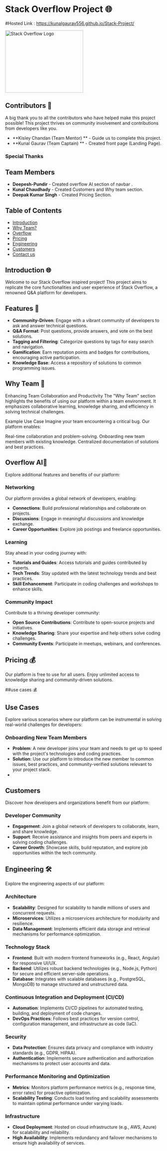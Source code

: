 # Stack Overflow Project 🌐

#Hosted Link : https://kunalgaurav556.github.io/Stack-Project/

<img src="https://upload.wikimedia.org/wikipedia/commons/e/ef/Stack_Overflow_icon.svg" alt="Stack Overflow Logo" width="250" height="200">

## Contributors 👥

A big thank you to all the contributors who have helped make this project possible! This project thrives on community involvement and contributions from developers like you.

- **Kisley Chandan (Team Mentor) ** - Guide us to complete this project.
- **Kunal Gaurav (Team Captain) ** - Created front page (Landing Page).

### Special Thanks
## Team Members
- **Deepesh-Pundir** - Created overflow AI section of navbar .
- **Kunal Chaudhady** - Created Customers and Why team section.
- **Deepak Kumar Singh** - Created Pricing Section.

## Table of Contents
- [Introduction](https://github.com/KunalGaurav556/Stack-Project/blob/main/index.html)
- [Why Team?](https://github.com/KunalGaurav556/Stack-Project/blob/main/Kunal%20Chaudhary/Customer_Success.html)
- [Overflow](https://github.com/KunalGaurav556/Stack-Project/blob/main/src/overflow-ai.html)
- [Pricing](https://github.com/KunalGaurav556/Stack-Project/blob/main/pricing.html)
- [Engineering](https://github.com/KunalGaurav556/Stack-Project/blob/main/src/Engineering.html)
- [Customers](https://github.com/KunalGaurav556/Stack-Project/blob/main/Kunal%20Chaudhary/Customer.html)
- [Contact us](#contact)

## Introduction 🌐

Welcome to our Stack Overflow inspired project! This project aims to replicate the core functionalities and user experience of Stack Overflow, a renowned Q&A platform for developers.

## Features 🚀

- **Community-Driven**: Engage with a vibrant community of developers to ask and answer technical questions.
- **Q&A Format**: Post questions, provide answers, and vote on the best solutions.
- **Tagging and Filtering**: Categorize questions by tags for easy search and navigation.
- **Gamification**: Earn reputation points and badges for contributions, encouraging active participation.
- **Knowledge Base**: Access a repository of solutions to common programming issues.

## Why Team 🤝
Enhancing Team Collaboration and Productivity
The "Why Team" section highlights the benefits of using our platform within a team environment. It emphasizes collaborative learning, knowledge sharing, and efficiency in solving technical challenges.



Example Use Case
Imagine your team encountering a critical bug. Our platform enables:

Real-time collaboration and problem-solving.
Onboarding new team members with existing knowledge.
Centralized documentation of solutions and best practices.

## Overflow AI🌊

Explore additional features and benefits of our platform:

### Networking

Our platform provides a global network of developers, enabling:

- **Connections**: Build professional relationships and collaborate on projects.
- **Discussions**: Engage in meaningful discussions and knowledge exchange.
- **Career Opportunities**: Explore job postings and freelance opportunities.

### Learning

Stay ahead in your coding journey with:

- **Tutorials and Guides**: Access tutorials and guides contributed by experts.
- **Tech Trends**: Stay updated with the latest technology trends and best practices.
- **Skill Enhancement**: Participate in coding challenges and workshops to enhance skills.

### Community Impact

Contribute to a thriving developer community:

- **Open Source Contributions**: Contribute to open-source projects and initiatives.
- **Knowledge Sharing**: Share your expertise and help others solve coding challenges.
- **Community Events**: Participate in meetups, webinars, and conferences.

## Pricing 💰

Our platform is free to use for all users. Enjoy unlimited access to knowledge sharing and community-driven solutions.


##use cases 💰
## Use Cases

Explore various scenarios where our platform can be instrumental in solving real-world challenges for developers:

### Onboarding New Team Members



- **Problem**: A new developer joins your team and needs to get up to speed with the project's technologies and coding practices.
- **Solution**: Use our platform to introduce the new member to common issues, best practices, and community-verified solutions relevant to your project stack.
- 

## Customers

Discover how developers and organizations benefit from our platform:

### Developer Community

- **Engagement**: Join a global network of developers to collaborate, learn, and share knowledge.
- **Support**: Receive assistance and insights from peers and experts in solving coding challenges.
- **Career Growth**: Showcase skills, build reputation, and explore job opportunities within the tech community.


## Engineering 🛠️

Explore the engineering aspects of our platform:

### Architecture

- **Scalability**: Designed for scalability to handle millions of users and concurrent requests.
- **Microservices**: Utilizes a microservices architecture for modularity and resilience.
- **Data Management**: Implements efficient data storage and retrieval mechanisms for performance optimization.

### Technology Stack

- **Frontend**: Built with modern frontend frameworks (e.g., React, Angular) for responsive UI/UX.
- **Backend**: Utilizes robust backend technologies (e.g., Node.js, Python) for secure and efficient server-side operations.
- **Database**: Integrates with scalable databases (e.g., PostgreSQL, MongoDB) to manage structured and unstructured data.

### Continuous Integration and Deployment (CI/CD)

- **Automation**: Implements CI/CD pipelines for automated testing, building, and deployment of code changes.
- **DevOps Practices**: Follows best practices for version control, configuration management, and infrastructure as code (IaC).

### Security


- **Data Protection**: Ensures data privacy and compliance with industry standards (e.g., GDPR, HIPAA).
- **Authentication**: Implements secure authentication and authorization mechanisms to protect user accounts and data.

### Performance Monitoring and Optimization


- **Metrics**: Monitors platform performance metrics (e.g., response time, error rates) for proactive optimization.
- **Scalability Testing**: Conducts load testing and scalability assessments to maintain optimal performance under varying loads.

### Infrastructure


- **Cloud Deployment**: Hosted on cloud infrastructure (e.g., AWS, Azure) for scalability and reliability.
- **High Availability**: Implements redundancy and failover mechanisms to ensure high availability of services.

